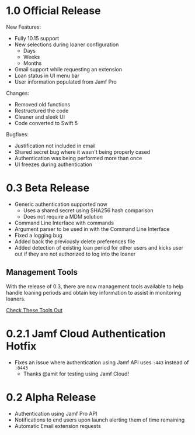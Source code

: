 # 1.0 Official Release
New Features:
- Fully 10.15 support
- New selections during loaner configuration
  - Days
  - Weeks
  - Months
- Gmail support while requesting an extension
- Loan status in UI menu bar
- User information populated from Jamf Pro

Changes:
- Removed old functions
- Restructured the code
- Cleaner and sleek UI
- Code converted to Swift 5

Bugfixes:
- Justification not included in email
- Shared secret bug where it wasn't being properly cased
- Authentication was being performed more than once
- UI freezes during authentication

# 0.3 Beta Release
- Generic authentication supported now
  - Uses a shared secret using SHA256 hash comparison
  - Does not require a MDM solution
- Command Line Interface with commands
- Argument parser to be used in with the Command Line Interface
- Fixed a logging bug
- Added back the previously delete preferences file
- Added detection of existing loan period for other users and kicks user out if they are not authorized to log into the loaner

## Management Tools
With the release of 0.3, there are now management tools available to help handle loaning periods and obtain key information to assist in monitoring loaners.

[Check These Tools Out](Tools/)

# 0.2.1 Jamf Cloud Authentication Hotfix
- Fixes an issue where authentication using Jamf API uses `:443` instead of `:8443`
  - Thanks @amit for testing using Jamf Cloud!

# 0.2 Alpha Release
- Authentication using Jamf Pro API
- Notifications to end users upon launch alerting them of time remaining
- Automatic Email extension requests
